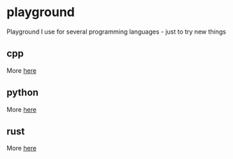 # playground
Playground I use for several programming languages - just to try new things

## cpp
More [here](/cpp/README.md)

## python
More [here](/python/README.md)

## rust
More [here](/rust/README.md)
